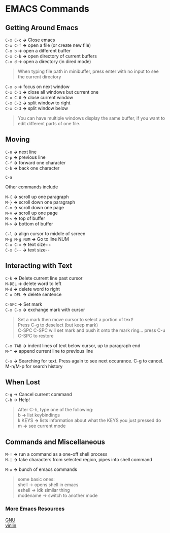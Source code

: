 # **EMACS Commands**  


## Getting Around Emacs

`C-x C-c` **->** Close emacs  
`C-x C-f` **->** open a file (or create new file)  
`C-x b`   **->** open a different buffer  
`C-x C-b` **->** open directory of current buffers  
`C-x d`   **->** open a directory (in dired mode)  

> When typing file path in minibuffer, press enter with no input to see the current directory  

`C-x o`   **->** focus on next window  
`C-x C-1` **->** close all windows but current one  
`C-x C-0` **->** close current window  
`C-x C-2` **->** split window to right  
`C-x C-3` **->** split window below  

> You can have multiple windows display the same buffer, if you want to edit different parts of one file.  


## Moving

`C-n` **->** next line  
`C-p` **->** previous line  
`C-f` **->** forward one character  
`C-b` **->** back one character  

`C-a`

Other commands include  

`M-{` **->** scroll up one paragraph  
`M-}` **->** scroll down one paragraph  
`C-v` **->** scroll down one page  
`M-v` **->** scroll up one page  
`M-<` **->** top of buffer  
`M->` **->** bottom of buffer  

`C-l`         **->** align cursor to middle of screen  
`M-g M-g NUM` **->** Go to line NUM  
`C-x C-=`     **->** text size++  
`C-x C--`     **->** text size--  

## Interacting with Text  

`C-k`     **->** Delete current line past cursor  
`M-DEL`   **->** delete word to left  
`M-d`     **->** delete word to right  
`C-x DEL` **->** delete sentence  

`C-SPC`   **->** Set mark  
`C-x C-x` **->** exchange mark with cursor  

> Set a mark then move cursor to select a portion of text!  
> Press C-g to deselect (but keep mark)  
> C-SPC C-SPC will set mark and push it onto the mark ring... press C-u C-SPC to restore  

`C-x TAB` **->** indent lines of text below cursor, up to paragraph end  
`M-^`    **->** append current line to previous line  

`C-s` **->** Searching for text. Press again to see next occurance. C-g to cancel. M-n/M-p for search history  

## When Lost  

`C-g` -> Cancel current command  
`C-h` -> Help!  

> After C-h, type one of the following:  
> b      **->** list keybindings  
> k KEYS **->** lists information about what the KEYS you just pressed do  
> m      **->** see current mode  

## Commands and Miscellaneous  

`M-!` **->** run a command as a one-off shell process  
`M-|` **->** take characters from selected region, pipes into shell command  

`M-x` **->** bunch of emacs commands  

> some basic ones:  
> shell -> opens shell in emacs  
> eshell -> idk similar thing  
> modename -> switch to another mode  


### More Emacs Resources  

[GNU](https://www.gnu.org/software/emacs/manual/html_node/emacs/ "GNU Emacs")  
[vinlin](https://github.com/vinlin24/cs35l-notebooks/blob/main/Emacs.md "VinLin Emacs Guide")  

